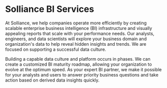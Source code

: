 # Solliance BI Services

At Solliance, we help companies operate more efficiently by creating scalable enterprise business intelligence (BI) infrastructure and visually appealing reports that scale with your performance needs. Our analysts, engineers, and data scientists will explore your business domain and organization's data to help reveal hidden insights and trends. We are focused on supporting a successful data culture.

Building a capable data culture and platform occurs in phases. We can create a customized BI maturity roadmap, allowing your organization to evolve at the optimum speed. As your expert BI partner, we make it possible for your analysts and users to answer priority business questions and take action based on derived data insights quickly.
